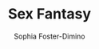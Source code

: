 ---
title: "Sex Fantasy"
subtitle: ""
description: ""
layout: book
author: Sophia Foster-Dimino
started: 2017-10-31
read: 2018-01-01
status: read
rating: 5
color: 
cover: 
pages: 440
progress: 0
link: 
---